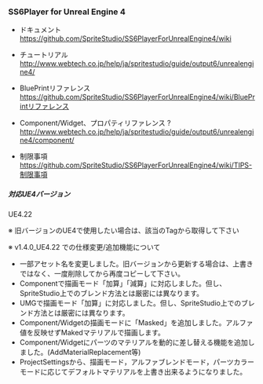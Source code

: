 ### SS6Player for Unreal Engine 4

- ドキュメント  
https://github.com/SpriteStudio/SS6PlayerForUnrealEngine4/wiki

- チュートリアル  
http://www.webtech.co.jp/help/ja/spritestudio/guide/output6/unrealengine4/

- BluePrintリファレンス  
https://github.com/SpriteStudio/SS6PlayerForUnrealEngine4/wiki/BluePrintリファレンス

- Component/Widget、プロパティリファレンス ?
http://www.webtech.co.jp/help/ja/spritestudio/guide/output6/unrealengine4/component/

- 制限事項  
https://github.com/SpriteStudio/SS6PlayerForUnrealEngine4/wiki/TIPS-制限事項


##### 対応UE4バージョン
UE4.22

※ 旧バージョンのUE4で使用したい場合は、該当のTagから取得して下さい

※ v1.4.0_UE4.22 での仕様変更/追加機能について
- 一部アセット名を変更しました。旧バージョンから更新する場合は、上書きではなく、一度削除してから再度コピーして下さい。
- Componentで描画モード「加算」「減算」に対応しました。但し、SpriteStudio上でのブレンド方法とは厳密には異なります。
- UMGで描画モード「加算」に対応しました。但し、SpriteStudio上でのブレンド方法とは厳密には異なります。
- Component/Widgetの描画モードに「Masked」を追加しました。アルファ値を反映せずMakedマテリアルで描画します。
- Component/Widgetにパーツのマテリアルを動的に差し替える機能を追加しました。(AddMaterialReplacement等)
- ProjectSettingsから、描画モード，アルファブレンドモード，パーツカラーモードに応じてデフォルトマテリアルを上書き出来るようになりました。
